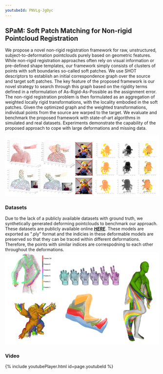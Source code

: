 ```yaml
---
youtubeId: PNVLg-JgOyc
---
```


## SPaM: Soft Patch Matching for Non-rigid Pointcloud Registration

We propose a novel non-rigid registration framework for raw, unstructured, subject-to-deformation pointclouds purely based on geometric features. 
While non-rigid registration approaches often rely on visual information or pre-defined shape templates, our framework simply consists of clusters of points with soft boundaries so-called soft patches. We use SHOT descriptors to establish an initial correspondence graph over the source and target soft patches. The key feature of the proposed framework is our novel strategy to search through this graph based on the rigidity terms defined in a reformulation of As-Rigid-As-Possible as the assignment error. The non-rigid registration problem is then formulated as an aggregation of weighted locally rigid transformations, with the locality embodied in the soft patches. Given the optimized graph and the weighted transformations, individual points from the source are warped to the target. We evaluate and benchmark the proposed framework with state-of-art algorithms in simulated and real datasets. Experiments demonstrate the capability of the proposed approach to cope with large deformations and missing data.

![myimage](git1.png)

### Datasets
Due to the lack of a publicly available datasets with ground truth, we synthetically generated deforming pointclouds to benchmark our approach. These datasets are publicly available online [***HERE***](https://studentutsedu-my.sharepoint.com/:f:/g/personal/behnam_maleki_uts_edu_au/EqJdAmXs43dIsZsxkBQ_mLgB7YRJ67Hz90eLUKoCJwOOWQ?e=ZZbmKF). These models are exported as ".ply" format and the indicies in these deformable models are preserved so that they can be traced within different deformations. Therefore, the points with similar indices are correspodning to each other throughout the deformations.
![myimage2](deforming_models.png)

### Video
{% include youtubePlayer.html id=page.youtubeId %}


